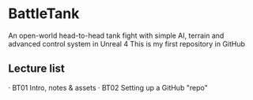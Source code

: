 ﻿# BattleTank
An open-world head-to-head tank fight with simple AI, terrain and advanced control system in Unreal 4
This is my first repository in GitHub

## Lecture list
· BT01 Intro, notes & assets
· BT02 Setting up a GitHub "repo"
